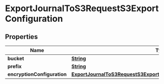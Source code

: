 

# ExportJournalToS3RequestS3ExportConfiguration


## Properties

| Name | Type | Description | Notes |
|------------ | ------------- | ------------- | -------------|
|**bucket** | [**String**](String.md) |  |  |
|**prefix** | [**String**](String.md) |  |  |
|**encryptionConfiguration** | [**ExportJournalToS3RequestS3ExportConfigurationEncryptionConfiguration**](ExportJournalToS3RequestS3ExportConfigurationEncryptionConfiguration.md) |  |  |



